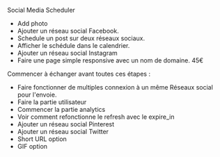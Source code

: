 Social Media Scheduler

- Add photo
- Ajouter un réseau social Facebook.
- Schedule un post sur deux réseaux sociaux.
- Afficher le schédule dans le calendrier.
- Ajouter un réseau social Instagram
- Faire une page simple responsive avec un nom de domaine. 45€

Commencer à échanger avant toutes ces étapes : 
- Faire fonctionner de multiples connexion à un même Réseaux social pour l'envoie.
- Faire la partie utilisateur
- Commencer la partie analytics
- Voir comment refonctionne le refresh avec le expire_in
- Ajouter un réseau social Pinterest
- Ajouter un réseau social Twitter
- Short URL option
- GIF option

